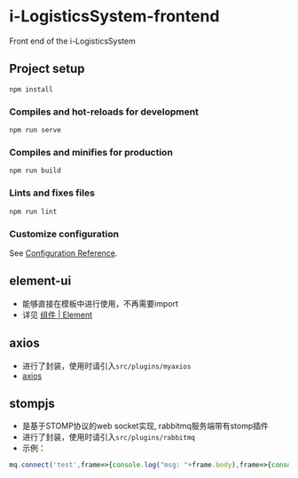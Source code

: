 # i-LogisticsSystem-frontend

Front end of the i-LogisticsSystem


## Project setup
```
npm install
```

### Compiles and hot-reloads for development
```
npm run serve
```

### Compiles and minifies for production
```
npm run build
```

### Lints and fixes files
```
npm run lint
```

### Customize configuration
See [Configuration Reference](https://cli.vuejs.org/config/).

## element-ui
+ 能够直接在模板中进行使用，不再需要import
+ 详见 [组件 | Element](https://element.eleme.cn/#/zh-CN/component/)

## axios
+ 进行了封装，使用时请引入`src/plugins/myaxios`
+ [axios](https://github.com/axios/axios)

## stompjs
+ 是基于STOMP协议的web socket实现, rabbitmq服务端带有stomp插件
+ 进行了封装，使用时请引入`src/plugins/rabbitmq`
+ 示例：
```js
mq.connect('test',frame=>{console.log("msg: "+frame.body),frame=>{console.log("err: "+frame)}})
```
